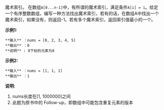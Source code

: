魔术索引。 在数组`A[0...n-1]`中，有所谓的魔术索引，满足条件`A[i] =
i`。给定一个有序整数数组，编写一种方法找出魔术索引，若有的话，在数组A中找出一个魔术索引，如果没有，则返回-1。若有多个魔术索引，返回索引值最小的一个。

**示例1:**

    
    
    **输入** ：nums = [0, 2, 3, 4, 5]
    **输出** ：0
    **说明** : 0下标的元素为0
    

**示例2:**

    
    
    **输入** ：nums = [1, 1, 1]
    **输出** ：1
    

**说明:**

  1. nums长度在[1, 1000000]之间
  2. 此题为原书中的 Follow-up，即数组中可能包含重复元素的版本


